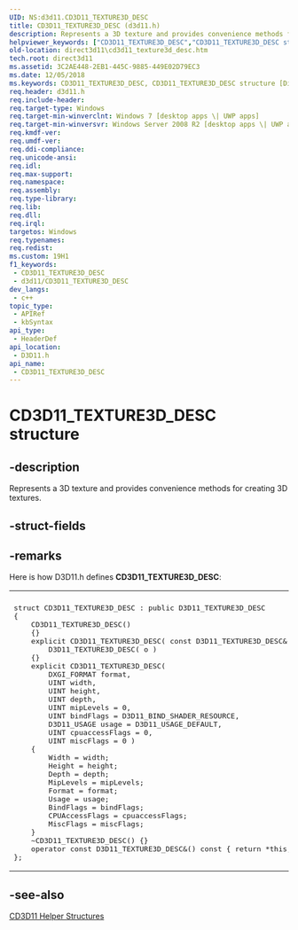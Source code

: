 ```yaml
---
UID: NS:d3d11.CD3D11_TEXTURE3D_DESC
title: CD3D11_TEXTURE3D_DESC (d3d11.h)
description: Represents a 3D texture and provides convenience methods for creating 3D textures.
helpviewer_keywords: ["CD3D11_TEXTURE3D_DESC","CD3D11_TEXTURE3D_DESC structure [Direct3D 11]","d3d11/CD3D11_TEXTURE3D_DESC","direct3d11.cd3d11_texture3d_desc"]
old-location: direct3d11\cd3d11_texture3d_desc.htm
tech.root: direct3d11
ms.assetid: 3C2AE448-2EB1-445C-9885-449E02D79EC3
ms.date: 12/05/2018
ms.keywords: CD3D11_TEXTURE3D_DESC, CD3D11_TEXTURE3D_DESC structure [Direct3D 11], d3d11/CD3D11_TEXTURE3D_DESC, direct3d11.cd3d11_texture3d_desc
req.header: d3d11.h
req.include-header: 
req.target-type: Windows
req.target-min-winverclnt: Windows 7 [desktop apps \| UWP apps]
req.target-min-winversvr: Windows Server 2008 R2 [desktop apps \| UWP apps]
req.kmdf-ver: 
req.umdf-ver: 
req.ddi-compliance: 
req.unicode-ansi: 
req.idl: 
req.max-support: 
req.namespace: 
req.assembly: 
req.type-library: 
req.lib: 
req.dll: 
req.irql: 
targetos: Windows
req.typenames: 
req.redist: 
ms.custom: 19H1
f1_keywords:
 - CD3D11_TEXTURE3D_DESC
 - d3d11/CD3D11_TEXTURE3D_DESC
dev_langs:
 - c++
topic_type:
 - APIRef
 - kbSyntax
api_type:
 - HeaderDef
api_location:
 - D3D11.h
api_name:
 - CD3D11_TEXTURE3D_DESC
---
```


# CD3D11_TEXTURE3D_DESC structure


## -description

Represents a 3D texture and provides convenience methods for creating 3D textures.

## -struct-fields

## -remarks

Here is how D3D11.h defines <b>CD3D11_TEXTURE3D_DESC</b>:

<div class="code"><span codelanguage=""><table>
<tr>
<th></th>
</tr>
<tr>
<td>
<pre>
struct CD3D11_TEXTURE3D_DESC : public D3D11_TEXTURE3D_DESC
{
    CD3D11_TEXTURE3D_DESC()
    {}
    explicit CD3D11_TEXTURE3D_DESC( const D3D11_TEXTURE3D_DESC&amp; o ) :
        D3D11_TEXTURE3D_DESC( o )
    {}
    explicit CD3D11_TEXTURE3D_DESC(
        DXGI_FORMAT format,
        UINT width,
        UINT height,
        UINT depth,
        UINT mipLevels = 0,
        UINT bindFlags = D3D11_BIND_SHADER_RESOURCE,
        D3D11_USAGE usage = D3D11_USAGE_DEFAULT,
        UINT cpuaccessFlags = 0,
        UINT miscFlags = 0 )
    {
        Width = width;
        Height = height;
        Depth = depth;
        MipLevels = mipLevels;
        Format = format;
        Usage = usage;
        BindFlags = bindFlags;
        CPUAccessFlags = cpuaccessFlags;
        MiscFlags = miscFlags;
    }
    ~CD3D11_TEXTURE3D_DESC() {}
    operator const D3D11_TEXTURE3D_DESC&amp;() const { return *this; }
};
</pre>
</td>
</tr>
</table></span></div>

## -see-also

<a href="/windows/desktop/direct3d11/cd3d11-helper-classes">CD3D11 Helper Structures</a>